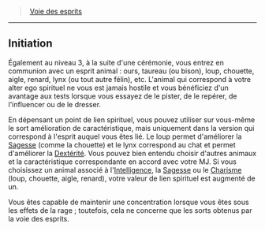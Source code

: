 ﻿---
!GenericItem
Id: barbarian_spirits_hd.md#initiation
ParentLink: barbarian_spirits_hd.md#voie-des-esprits
Name: Initiation
ParentName: Voie des esprits
NameLevel: 2
Attributes:
  Name: Initiation
  Markdown: >+
    ## <!--Name-->Initiation<!--/Name-->


    Également au niveau 3, à la suite d'une cérémonie, vous entrez en communion avec un esprit animal : ours, taureau (ou bison), loup, chouette, aigle, renard, lynx (ou tout autre félin), etc. L'animal qui correspond à votre alter ego spirituel ne vous est jamais hostile et vous bénéficiez d'un avantage aux tests lorsque vous essayez de le pister, de le repérer, de l'influencer ou de le dresser.


    En dépensant un point de lien spirituel, vous pouvez utiliser sur vous-même le sort amélioration de caractéristique, mais uniquement dans la version qui correspond à l'esprit auquel vous êtes lié. Le loup permet d'améliorer la [Sagesse](hd_abilities_wisdom.md) (comme la chouette) et le lynx correspond au chat et permet d'améliorer la [Dextérité](hd_abilities_dexterity.md). Vous pouvez bien entendu choisir d'autres animaux et la caractéristique correspondante en accord avec votre MJ. Si vous choisissez un animal associé à l'[Intelligence](hd_abilities_intelligence.md), la [Sagesse](hd_abilities_wisdom.md) ou le [Charisme](hd_abilities_charisma.md) (loup, chouette, aigle, renard), votre valeur de lien spirituel est augmenté de un.


    Vous êtes capable de maintenir une concentration lorsque vous êtes sous les effets de la rage ; toutefois, cela ne concerne que les sorts obtenus par la voie des esprits.

AttributesDictionary: >+
  Name: Initiation

  Markdown: >+

    ## <!--Name-->Initiation<!--/Name-->





    Également au niveau 3, à la suite d'une cérémonie, vous entrez en communion avec un esprit animal : ours, taureau (ou bison), loup, chouette, aigle, renard, lynx (ou tout autre félin), etc. L'animal qui correspond à votre alter ego spirituel ne vous est jamais hostile et vous bénéficiez d'un avantage aux tests lorsque vous essayez de le pister, de le repérer, de l'influencer ou de le dresser.





    En dépensant un point de lien spirituel, vous pouvez utiliser sur vous-même le sort amélioration de caractéristique, mais uniquement dans la version qui correspond à l'esprit auquel vous êtes lié. Le loup permet d'améliorer la [Sagesse](hd_abilities_wisdom.md) (comme la chouette) et le lynx correspond au chat et permet d'améliorer la [Dextérité](hd_abilities_dexterity.md). Vous pouvez bien entendu choisir d'autres animaux et la caractéristique correspondante en accord avec votre MJ. Si vous choisissez un animal associé à l'[Intelligence](hd_abilities_intelligence.md), la [Sagesse](hd_abilities_wisdom.md) ou le [Charisme](hd_abilities_charisma.md) (loup, chouette, aigle, renard), votre valeur de lien spirituel est augmenté de un.





    Vous êtes capable de maintenir une concentration lorsque vous êtes sous les effets de la rage ; toutefois, cela ne concerne que les sorts obtenus par la voie des esprits.



---
> [Voie des esprits](hd_barbarian_spirits.md)

---

## Initiation

Également au niveau 3, à la suite d'une cérémonie, vous entrez en communion avec un esprit animal : ours, taureau (ou bison), loup, chouette, aigle, renard, lynx (ou tout autre félin), etc. L'animal qui correspond à votre alter ego spirituel ne vous est jamais hostile et vous bénéficiez d'un avantage aux tests lorsque vous essayez de le pister, de le repérer, de l'influencer ou de le dresser.

En dépensant un point de lien spirituel, vous pouvez utiliser sur vous-même le sort amélioration de caractéristique, mais uniquement dans la version qui correspond à l'esprit auquel vous êtes lié. Le loup permet d'améliorer la [Sagesse](hd_abilities_wisdom.md) (comme la chouette) et le lynx correspond au chat et permet d'améliorer la [Dextérité](hd_abilities_dexterity.md). Vous pouvez bien entendu choisir d'autres animaux et la caractéristique correspondante en accord avec votre MJ. Si vous choisissez un animal associé à l'[Intelligence](hd_abilities_intelligence.md), la [Sagesse](hd_abilities_wisdom.md) ou le [Charisme](hd_abilities_charisma.md) (loup, chouette, aigle, renard), votre valeur de lien spirituel est augmenté de un.

Vous êtes capable de maintenir une concentration lorsque vous êtes sous les effets de la rage ; toutefois, cela ne concerne que les sorts obtenus par la voie des esprits.

